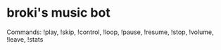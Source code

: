 # broki's music bot

Commands: !play, !skip, !control, !loop, !pause, !resume, !stop, !volume, !leave, !stats